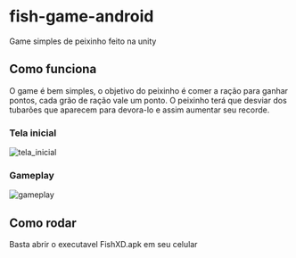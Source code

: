 # fish-game-android

Game simples de peixinho feito na unity

## Como funciona

O game é bem simples, o objetivo do peixinho é comer a ração para ganhar pontos, cada grão de ração vale um ponto. O peixinho terá que desviar dos tubarões que aparecem para devora-lo e assim aumentar seu recorde.

### Tela inicial

![tela_inicial](https://user-images.githubusercontent.com/24599447/131467358-cf6fa09e-6b64-4088-8f67-caacef4ebf17.jpg)

### Gameplay

![gameplay](https://user-images.githubusercontent.com/24599447/131467426-ac4672c3-f0a7-4a5f-bfea-15c88b363db0.jpg)


## Como rodar

Basta abrir o executavel FishXD.apk em seu celular
